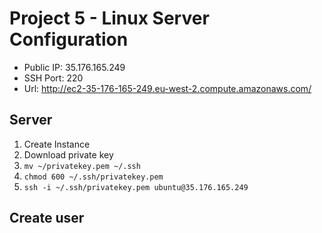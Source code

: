 # Project 5 - Linux Server Configuration

* Public IP: 35.176.165.249 
* SSH Port: 220
* Url: http://ec2-35-176-165-249.eu-west-2.compute.amazonaws.com/


## Server
1. Create Instance
2. Download private key
3. `mv ~/privatekey.pem ~/.ssh`
4. `chmod 600 ~/.ssh/privatekey.pem`
5. `ssh -i ~/.ssh/privatekey.pem ubuntu@35.176.165.249`


## Create user
